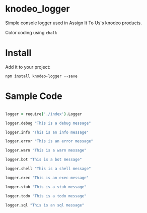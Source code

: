 # knodeo_logger

Simple console logger used in Assign It To Us's knodeo products.

Color coding using `chalk`

# Install

Add it to your project:

`npm install knodeo-logger --save`


# Sample Code

```coffeescript

logger = require('./index').Logger

logger.debug "This is a debug message"

logger.info "This is an info message"

logger.error "This is an error message"

logger.warn "This is a warn message"

logger.bot "This is a bot message"

logger.shell "This is a shell message"

logger.exec "This is an exec message"

logger.stub "This is a stub message"

logger.todo "This is a todo message"

logger.sql "This is an sql message"

```